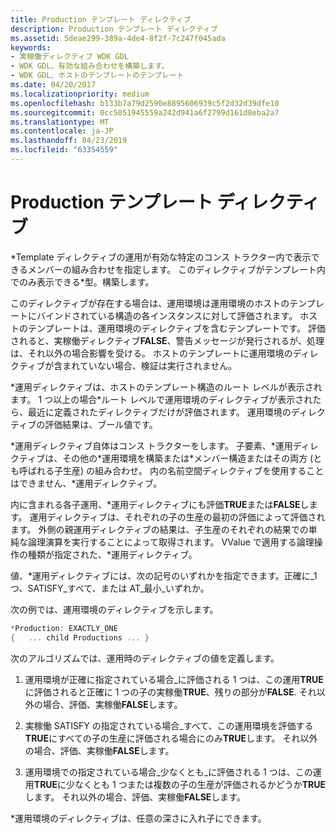 ```yaml
---
title: Production テンプレート ディレクティブ
description: Production テンプレート ディレクティブ
ms.assetid: 5deae299-389a-4de4-8f2f-7c247f045ada
keywords:
- 実稼働ディレクティブ WDK GDL
- WDK GDL、有効な組み合わせを構築します。
- WDK GDL、ホストのテンプレートのテンプレート
ms.date: 04/20/2017
ms.localizationpriority: medium
ms.openlocfilehash: b133b7a79d2590e8895606939c5f2d32d39dfe10
ms.sourcegitcommit: 0cc5051945559a242d941a6f2799d161d8eba2a7
ms.translationtype: MT
ms.contentlocale: ja-JP
ms.lasthandoff: 04/23/2019
ms.locfileid: "63354559"
---
```

# <a name="production-template-directive"></a>Production テンプレート ディレクティブ


\*Template ディレクティブの運用が有効な特定のコンス トラクター内で表示できるメンバーの組み合わせを指定します。 このディレクティブがテンプレート内でのみ表示できる\*型。構築します。

このディレクティブが存在する場合は、運用環境は運用環境のホストのテンプレートにバインドされている構造の各インスタンスに対して評価されます。 ホストのテンプレートは、運用環境のディレクティブを含むテンプレートです。 評価されると、実稼働ディレクティブ**FALSE**、警告メッセージが発行されるが、処理は、それ以外の場合影響を受ける。 ホストのテンプレートに運用環境のディレクティブが含まれていない場合、検証は実行されません。

\*運用ディレクティブは、ホストのテンプレート構造のルート レベルが表示されます。 1 つ以上の場合\*ルート レベルで運用環境のディレクティブが表示されたら、最近に定義されたディレクティブだけが評価されます。 運用環境のディレクティブの評価結果は、ブール値です。

\*運用ディレクティブ自体はコンス トラクターをします。 子要素、\*運用ディレクティブは、その他の\*運用環境を構築または\*メンバー構造またはその両方 (とも呼ばれる子生産) の組み合わせ。 内の名前空間ディレクティブを使用することはできません、\*運用ディレクティブ。

内に含まれる各子運用、\*運用ディレクティブにも評価**TRUE**または**FALSE**します。 運用ディレクティブは、それぞれの子の生産の最初の評価によって評価されます。 外側の親運用ディレクティブの結果は、子生産のそれぞれの結果での単純な論理演算を実行することによって取得されます。 VValue で適用する論理操作の種類が指定された、\*運用ディレクティブ。

値、\*運用ディレクティブには、次の記号のいずれかを指定できます。正確に\_1 つ、SATISFY\_すべて、または AT\_最小\_いずれか。

次の例では、運用環境のディレクティブを示します。

```cpp
*Production: EXACTLY_ONE
{   ... child Productions ... }
```

次のアルゴリズムでは、運用時のディレクティブの値を定義します。

1.  運用環境が正確に指定されている場合\_に評価される 1 つは、この運用**TRUE**に評価されると正確に 1 つの子の実稼働**TRUE**、残りの部分が**FALSE**. それ以外の場合、評価、実稼働**FALSE**します。

2.  実稼働 SATISFY の指定されている場合\_すべて、この運用環境を評価する**TRUE**にすべての子の生産に評価される場合にのみ**TRUE**します。 それ以外の場合、評価、実稼働**FALSE**します。

3.  運用環境での指定されている場合\_少なくとも\_に評価される 1 つは、この運用**TRUE**に少なくとも 1 つまたは複数の子の生産が評価されるかどうか**TRUE**します。 それ以外の場合、評価、実稼働**FALSE**します。

\*運用環境のディレクティブは、任意の深さに入れ子にできます。

 

 




